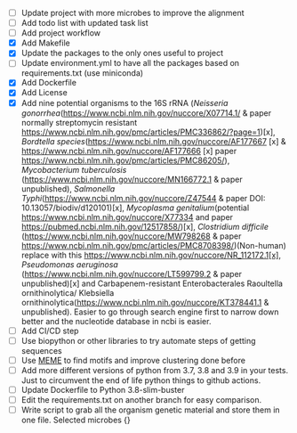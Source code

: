 - [ ] Update project with more microbes to improve the alignment
- [ ] Add todo list with updated task list
- [ ] Add project workflow
- [x] Add Makefile
- [x] Update the packages to the only ones useful to project
- [ ] Update environment.yml to have all the packages based on requirements.txt (use miniconda)
- [x] Add Dockerfile
- [x] Add License
- [x] Add nine potential organisms to the 16S rRNA (*Neisseria gonorrhea*(https://www.ncbi.nlm.nih.gov/nuccore/X07714.1/ & paper normally streptomycin resistant https://www.ncbi.nlm.nih.gov/pmc/articles/PMC336862/?page=1)[x], *Bordtella species*(https://www.ncbi.nlm.nih.gov/nuccore/AF177667 [x] & https://www.ncbi.nlm.nih.gov/nuccore/AF177666 [x] paper https://www.ncbi.nlm.nih.gov/pmc/articles/PMC86205/), *Mycobacterium tuberculosis* (https://www.ncbi.nlm.nih.gov/nuccore/MN166772.1 & paper unpublished), *Salmonella Typhi*(https://www.ncbi.nlm.nih.gov/nuccore/Z47544 & paper DOI: 10.13057/biodiv/d120101)[x], *Mycoplasma genitalium*(potential https://www.ncbi.nlm.nih.gov/nuccore/X77334 and paper https://pubmed.ncbi.nlm.nih.gov/12517858/)[x], *Clostridium difficile* (https://www.ncbi.nlm.nih.gov/nuccore/MW798268 & paper https://www.ncbi.nlm.nih.gov/pmc/articles/PMC8708398/)(Non-human) replace with this https://www.ncbi.nlm.nih.gov/nuccore/NR_112172.1[x], *Pseudomonas aeruginosa* (https://www.ncbi.nlm.nih.gov/nuccore/LT599799.2 & paper unpublished)[x] and Carbapenem-resistant Enterobacterales Raoultella ornithinolytica/ Klebsiella ornithinolytica(https://www.ncbi.nlm.nih.gov/nuccore/KT378441.1 & unpublished). Easier to go through search engine first to narrow down better and the nucleotide database in ncbi is easier.  
- [ ] Add CI/CD step
- [ ] Use biopython or other libraries to try automate steps of getting sequences
- [ ] Use [MEME](https://rosalind.info/glossary/meme/) to find motifs and improve clustering done before
- [ ] Add more different versions of python from 3.7, 3.8 and 3.9 in your tests. Just to circumvent the end of life python things to github actions.
- [ ] Update Dockerfile to Python 3.8-slim-buster
- [ ] Edit the requirements.txt on another branch for easy comparison.
- [ ] Write script to grab all the organism genetic material and store them in one file. Selected microbes {}
